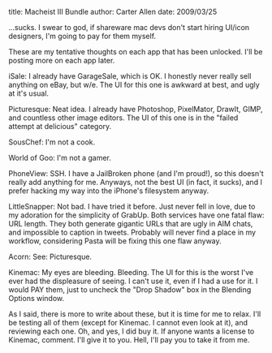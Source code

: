 title: Macheist III Bundle
author: Carter Allen
date: 2009/03/25

...sucks. I swear to god, if shareware mac devs don't start hiring UI/icon designers, I'm going to pay for them myself.  

These are my tentative thoughts on each app that has been unlocked. I'll be posting more on each app later.  

iSale:  I already have GarageSale, which is OK. I honestly never really sell anything on eBay, but w/e. The UI for this one is awkward at best, and ugly at it's usual.  

Picturesque:  Neat idea. I already have Photoshop, PixelMator, DrawIt, GIMP, and countless other image editors. The UI of this one is in the "failed attempt at delicious" category.  

SousChef:  I'm not a cook.  

World of Goo:  I'm not a gamer.  

PhoneView:  SSH. I have a JailBroken phone (and I'm proud!), so this doesn't really add anything for me. Anyways, not the best UI (in fact, it sucks), and I prefer hacking my way into the iPhone's filesystem anyway.  

LittleSnapper:  Not bad. I have tried it before. Just never fell in love, due to my adoration for the simplicity of GrabUp. Both services have one fatal flaw:  URL length. They both generate gigantic URLs that are ugly in AIM chats, and impossible to caption in tweets. Probably will never find a place in my workflow, considering Pasta will be fixing this one flaw anyway.  

Acorn:  See:  Picturesque.  

Kinemac:  My eyes are bleeding. Bleeding. The UI for this is the worst I've ever had the displeasure of seeing. I can't use it, even if I had a use for it. I would PAY them, just to uncheck the "Drop Shadow" box in the Blending Options window.  

As I said, there is more to write about these, but it is time for me to relax. I'll be testing all of them (except for Kinemac. I cannot even look at it), and reviewing each one. Oh, and yes, I did buy it. If anyone wants a license to Kinemac, comment. I'll give it to you. Hell, I'll pay you to take it from me.